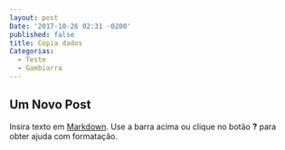 ```yaml
---
layout: post
Date: '2017-10-26 02:31 -0200'
published: false
title: Copia dados
Categorias:
  - Teste
  - Gambiarra
---
```

## Um Novo Post

Insira texto em [Markdown](http://daringfireball.net/projects/markdown/). Use a barra acima ou clique no botão **?** para obter ajuda com formatação.
